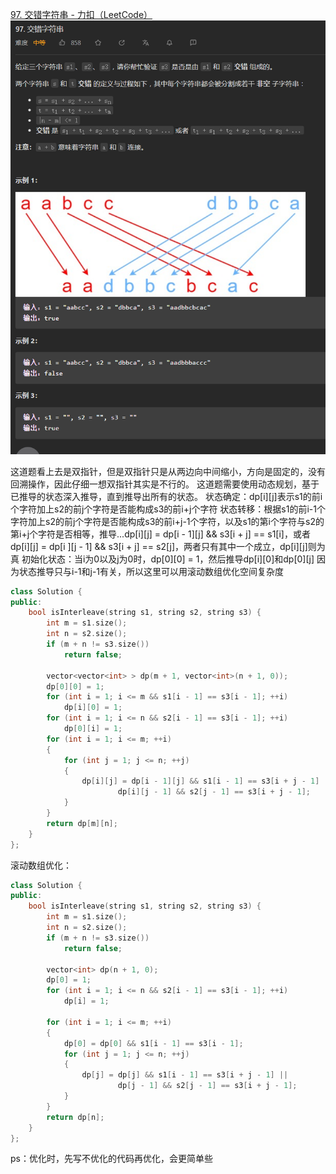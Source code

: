 [97. 交错字符串 - 力扣（LeetCode）](https://leetcode.cn/problems/interleaving-string/)
![image.png](https://raw.githubusercontent.com/ren77281/pigco-image/main/img/20230518120051.png)

这道题看上去是双指针，但是双指针只是从两边向中间缩小，方向是固定的，没有回溯操作，因此仔细一想双指针其实是不行的。
这道题需要使用动态规划，基于已推导的状态深入推导，直到推导出所有的状态。
状态确定：dp\[i]\[j]表示s1的前i个字符加上s2的前j个字符是否能构成s3的前i+j个字符
状态转移：根据s1的前i-1个字符加上s2的前j个字符是否能构成s3的前i+j-1个字符，以及s1的第i个字符与s2的第i+j个字符是否相等，推导...dp\[i]\[j] = dp\[i - 1]\[j] && s3\[i + j] == s1\[i]，或者dp\[i]\[j] = dp\[i ]\[j - 1] && s3\[i + j] == s2\[j]，两者只有其中一个成立，dp\[i]\[j]则为真
初始化状态：当i为0以及j为0时，dp\[0]\[0] = 1，然后推导dp\[i]\[0]和dp\[0]\[j]
因为状态推导只与i-1和j-1有关，所以这里可以用滚动数组优化空间复杂度
```cpp
class Solution {
public:
    bool isInterleave(string s1, string s2, string s3) {
        int m = s1.size();
        int n = s2.size();
        if (m + n != s3.size())
            return false;
            
        vector<vector<int> > dp(m + 1, vector<int>(n + 1, 0));
        dp[0][0] = 1;
        for (int i = 1; i <= m && s1[i - 1] == s3[i - 1]; ++i)
            dp[i][0] = 1; 
        for (int i = 1; i <= n && s2[i - 1] == s3[i - 1]; ++i)
            dp[0][i] = 1;
        for (int i = 1; i <= m; ++i)
        {
            for (int j = 1; j <= n; ++j)
            {
                dp[i][j] = dp[i - 1][j] && s1[i - 1] == s3[i + j - 1] ||
                        dp[i][j - 1] && s2[j - 1] == s3[i + j - 1];
            }
        }
        return dp[m][n];
    }
};
```
滚动数组优化：
```cpp
class Solution {
public:
    bool isInterleave(string s1, string s2, string s3) {
        int m = s1.size();
        int n = s2.size();
        if (m + n != s3.size())
            return false;

        vector<int> dp(n + 1, 0);
        dp[0] = 1;
        for (int i = 1; i <= n && s2[i - 1] == s3[i - 1]; ++i)
            dp[i] = 1; 

        for (int i = 1; i <= m; ++i)
        {
            dp[0] = dp[0] && s1[i - 1] == s3[i - 1];
            for (int j = 1; j <= n; ++j)
            {
                dp[j] = dp[j] && s1[i - 1] == s3[i + j - 1] ||
                        dp[j - 1] && s2[j - 1] == s3[i + j - 1];
            }
        }
        return dp[n];
    }
};
```
ps：优化时，先写不优化的代码再优化，会更简单些